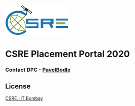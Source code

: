 [![N|Solid](https://github.com/PavelBodle/PavelBodle.github.io/blob/master/assets/logo.png?raw=true)](https://nodesource.com/products/nsolid)

# CSRE Placement Portal 2020 

### Contact DPC - [PavelBodle](https://www.linkedin.com/notifications/)



## License
[CSRE, IIT Bombay](https://www.csre.iitb.ac.in/)
